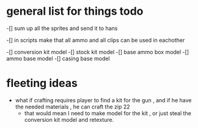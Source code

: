 # general list for things todo 

-[] sum up all the sprites and send it to hans

-[] in scripts make that all ammo and all clips can be used in eachother 

-[] conversion kit model
-[] stock kit model 
-[] base ammo box model
-[] ammo base model 
-[] casing base model

# fleeting ideas 

- what if crafting requires player to find a kit for the gun , and if he have the needed materials , he can craft the zip 22
    - that would mean I need to make model for the kit , or just steal the conversion kit model and retexture.
